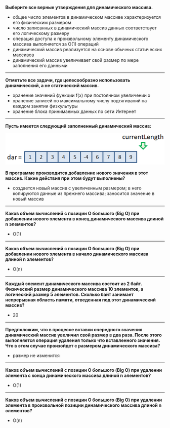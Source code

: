 **Выберите все верные утверждения для динамического массива.**
- общее число элементов в динамическом массиве характеризуется 
его физическим размером
- число записанных в динамический массив данных соответствует
его логическому размеру
- операция доступа к произвольному элементу динамического массива
выполняется за O(1) операций
- динамический массив реализуется на основе обычных статических
массивов
- динамический массив увеличивает свой размер по мере заполнения
его данными
___
**Отметьте все задачи, где целесообразно использовать динамический,
а не статический массив.**
- хранение значений функции f(x) при постоянном увеличении x
- хранение записей по максимальному числу подтягиваний на
каждом занятии физкультуры
- хранение блока принимаемых данных по сети Интернет
___
**Пусть имеется следующий заполненный динамический массив:**

![](../../../../img/динамический_массив_1.png)

**В программе производится добавление нового значения в этот массив.
Какие действия при этом будут выполнены?**
- создается новый массив с увеличенным размером; в него копируются 
данные из прежнего массива; заносится значение в новый массив
___
**Каков объем вычислений с позиции О большого (Big O) при добавлении
нового элемента в конец динамического массива длиной n элементов?**
- O(1)
___
**Каков объем вычислений с позиции О большого (Big O) при добавлении
нового элемента в начало динамического массива длиной n элементов?**
- O(n)
___
**Каждый элемент динамического массива состоит из 2 байт. Физический
размер динамического массива 10 элементов, а логический размер 5 
элементов. Сколько байт занимает непрерывная область памяти,
отведенная под этот динамический массив?**
- 20
___
**Предположим, что в процессе вставки очередного значения динамический
массив увеличил свой размер в два раза. После этого выполняется
операция удаления только что вставленного значения. Что в этом 
случае произойдет с размером динамического массива?**
- размер не изменится
___
**Каков объем вычислений с позиции О большого (Big O) при удалении
элемента с конца динамического массива длиной n элементов?**
- O(1)
___
**Каков объем вычислений с позиции О большого (Big O) при удалении
элемента в произвольной позиции динамического массива длиной n 
элементов?**
- O(n)

